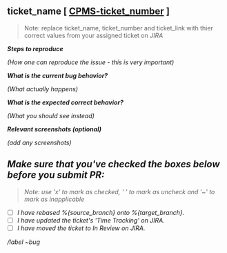 ## **ticket_name [ [CPMS-ticket_number](ticket_link) ]**

> Note: replace ticket_name, ticket_number and ticket_link with thier correct values from your assigned ticket on <em>JIRA<em>

**Steps to reproduce**

(How one can reproduce the issue - this is very important)

**What is the current bug behavior?**

(What actually happens)

**What is the expected correct behavior?**

(What you should see instead)

**Relevant screenshots (optional)**

(add any screenshots)

## **Make sure that you've checked the boxes below before you submit PR:**

> Note: use 'x' to mark as checked, ' ' to mark as uncheck and '~' to mark as inapplicable

- [ ] I have rebased %{source_branch} onto %{target_branch}.
- [ ] I have updated the ticket's 'Time Tracking' on JIRA.
- [ ] I have moved the ticket to In Review on JIRA.

/label ~bug
